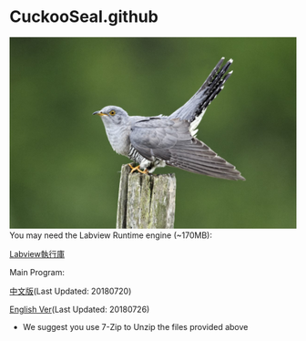 # CuckooSeal.github

![image](https://github.com/northernseal/CuckooSeal.github.io/blob/master/Cuckoo-iSotck-Mikelane45-821.jpg)
You may need the Labview Runtime engine (~170MB):

[Labview執行庫](http://download.ni.com/support/softlib/labview/labview_runtime/2018/Windows/f1/LVRTE2018_f1Patch-64std.exe)

Main Program:


[中文版](https://1drv.ms/u/s!AvhWNtOlt0Aj3xDtzVgMqrU6VzIo)(Last Updated: 20180720)

[English Ver](https://1drv.ms/u/s!AvhWNtOlt0Aj3xW-q3IjumvusKjk)(Last Updated: 20180726)

* We suggest you use 7-Zip to Unzip the files provided above  

